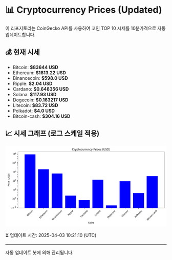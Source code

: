
# 📊 Cryptocurrency Prices (Updated)

이 리포지토리는 CoinGecko API를 사용하여 코인 TOP 10 시세를 10분가격으로 자동 업데이트합니다.

## 💰 현재 시세
- Bitcoin: **$83644 USD**
- Ethereum: **$1813.22 USD**
- Binancecoin: **$598.0 USD**
- Ripple: **$2.04 USD**
- Cardano: **$0.648356 USD**
- Solana: **$117.93 USD**
- Dogecoin: **$0.163217 USD**
- Litecoin: **$83.72 USD**
- Polkadot: **$4.0 USD**
- Bitcoin-cash: **$304.16 USD**

## 📈 시세 그래프 (로그 스케일 적용)
![Crypto Prices](crypto_prices.png)

⏳ 업데이트 시간: 2025-04-03 10:21:10 (UTC)

---
자동 업데이트 봇에 의해 관리됩니다.
